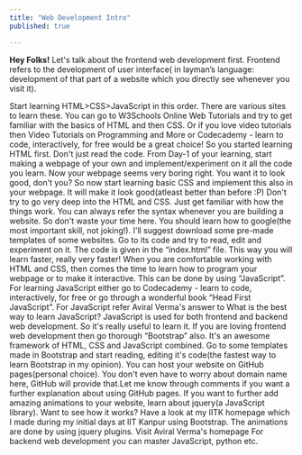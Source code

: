 ```yaml
---
title: "Web Development Intro"
published: true

---
```

**Hey Folks!**
Let's talk about the frontend web development first. Frontend refers to the development of user interface( in layman’s language: development of that part of a website which you directly see whenever you visit it).

Start learning HTML>CSS>JavaScript in this order.
There are various sites to learn these. You can go to W3Schools Online Web Tutorials and try to get familiar with the basics of HTML and then CSS. Or if you love video tutorials then Video Tutorials on Programming and More or Codecademy - learn to code, interactively, for free would be a great choice!
So you started learning HTML first. Don't just read the code. From Day-1 of your learning, start making a webpage of your own and implement/experiment on it all the code you learn.
Now your webpage seems very boring right. You want it to look good, don't you? So now start learning basic CSS and implement this also in your webpage. It will make it look good(atleast better than before :P)
Don't try to go very deep into the HTML and CSS. Just get familiar with how the things work. You can always refer the syntax whenever you are building a website. So don't waste your time here. You should learn how to google(the most important skill, not joking!).
I'll suggest download some pre-made templates of some websites. Go to its code and try to read, edit and experiment on it. The code is given in the “index.html” file. This way you will learn faster, really very faster!
When you are comfortable working with HTML and CSS, then comes the time to learn how to program your webpage or to make it interactive. This can be done by using “JavaScript”.
For learning JavaScript either go to Codecademy - learn to code, interactively, for free or go through a wonderful book “Head First JavaScript”. For JavaScript refer Aviral Verma's answer to What is the best way to learn JavaScript?
JavaScript is used for both frontend and backend web development. So it's really useful to learn it.
If you are loving frontend web development then go thorough “Bootstrap” also. It's an awesome framework of HTML, CSS and JavaScript combined. Go to some templates made in Bootstrap and start reading, editing it's code(the fastest way to learn Bootstrap in my opinion).
You can host your website on GitHub pages(personal choice). You don't even have to worry about domain name here, GitHub will provide that.Let me know through comments if you want a further explanation about using GitHub pages.
If you want to further add amazing animations to your website, learn about jquery(a JavaScript library). Want to see how it works? Have a look at my IITK homepage which I made during my initial days at IIT Kanpur using Bootstrap. The animations are done by using jquery plugins. Visit Aviral Verma's homepage
For backend web development you can master JavaScript, python etc.
